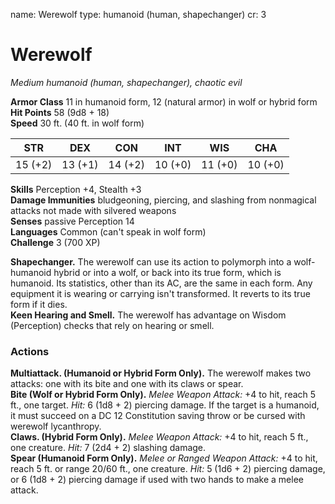 name: Werewolf type: humanoid (human, shapechanger) cr: 3

# Werewolf
_Medium humanoid (human, shapechanger), chaotic evil_

**Armor Class** 11 in humanoid form, 12 (natural armor) in wolf or hybrid form    
**Hit Points** 58 (9d8 + 18)    
**Speed** 30 ft. (40 ft. in wolf form)

| STR     | DEX     | CON     | INT     | WIS     | CHA     |
| ------- | ------- | ------- | ------- | ------- | ------- |
| 15 (+2) | 13 (+1) | 14 (+2) | 10 (+0) | 11 (+0) | 10 (+0) |

**Skills** Perception +4, Stealth +3    
**Damage Immunities** bludgeoning, piercing, and slashing from nonmagical attacks not made with silvered weapons    
**Senses** passive Perception 14    
**Languages** Common (can't speak in wolf form)    
**Challenge** 3 (700 XP)

**Shapechanger.** The werewolf can use its action to polymorph into a wolf-humanoid hybrid or into a wolf, or back into its true form, which is humanoid. Its statistics, other than its AC, are the same in each form. Any equipment it is wearing or carrying isn't transformed. It reverts to its true form if it dies.    
**Keen Hearing and Smell.** The werewolf has advantage on Wisdom (Perception) checks that rely on hearing or smell.

### Actions
**Multiattack. (Humanoid or Hybrid Form Only).** The werewolf makes two attacks: one with its bite and one with its claws or spear.    
**Bite (Wolf or Hybrid Form Only).** _Melee Weapon Attack:_ +4 to hit, reach 5 ft., one target. _Hit:_ 6 (1d8 + 2) piercing damage. If the target is a humanoid, it must succeed on a DC 12 Constitution saving throw or be cursed with werewolf lycanthropy.    
**Claws. (Hybrid Form Only).** _Melee Weapon Attack:_ +4 to hit, reach 5 ft., one creature. _Hit:_ 7 (2d4 + 2) slashing damage.    
**Spear (Humanoid Form Only).** _Melee or _Ranged Weapon Attack:__ +4 to hit, reach 5 ft. or range 20/60 ft., one creature. _Hit:_ 5 (1d6 + 2) piercing damage, or 6 (1d8 + 2) piercing damage if used with two hands to make a melee attack.